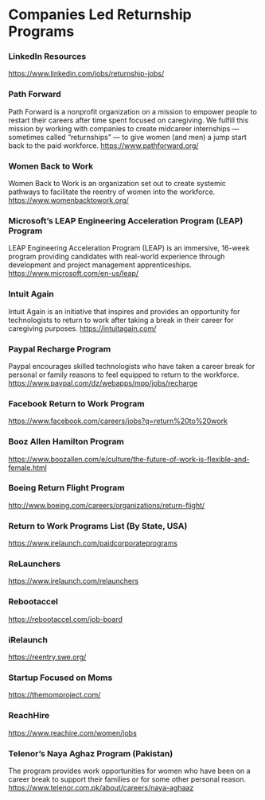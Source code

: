 # Companies Led Returnship Programs 

### LinkedIn Resources
https://www.linkedin.com/jobs/returnship-jobs/

### Path Forward
Path Forward is a nonprofit organization on a mission to empower people to restart their careers after time spent focused on caregiving. 
We fulfill this mission by working with companies to create midcareer internships — sometimes called “returnships” — to give women (and men) a jump start back to the paid workforce. 
https://www.pathforward.org/

### Women Back to Work
Women Back to Work is an organization set out to create systemic pathways to facilitate the reentry of women into the workforce.
https://www.womenbacktowork.org/

### Microsoft’s LEAP Engineering Acceleration Program (LEAP) Program
LEAP Engineering Acceleration Program (LEAP) is an immersive, 16-week program providing candidates with real-world experience through development and project management apprenticeships.
https://www.microsoft.com/en-us/leap/

### Intuit Again
Intuit Again is an initiative that inspires and provides an opportunity for technologists to return to work after taking a break in their career for caregiving purposes. https://intuitagain.com/

### Paypal Recharge Program
Paypal encourages skilled technologists who have taken a career break for personal or family reasons to feel equipped to return to the workforce. 
https://www.paypal.com/dz/webapps/mpp/jobs/recharge

### Facebook Return to Work Program
https://www.facebook.com/careers/jobs?q=return%20to%20work

### Booz Allen Hamilton Program
https://www.boozallen.com/e/culture/the-future-of-work-is-flexible-and-female.html

### Boeing Return Flight Program
http://www.boeing.com/careers/organizations/return-flight/ 

### Return to Work Programs List (By State, USA)
https://www.irelaunch.com/paidcorporateprograms

### ReLaunchers
https://www.irelaunch.com/relaunchers 

### Rebootaccel
https://rebootaccel.com/job-board 

### iRelaunch
https://reentry.swe.org/

### Startup Focused on Moms
https://themomproject.com/ 

 ### ReachHire
 https://www.reachire.com/women/jobs

### Telenor’s Naya Aghaz Program (Pakistan)
The program provides work opportunities for women who have been on a career break to support their families or for some other personal reason.
https://www.telenor.com.pk/about/careers/naya-aghaaz 
